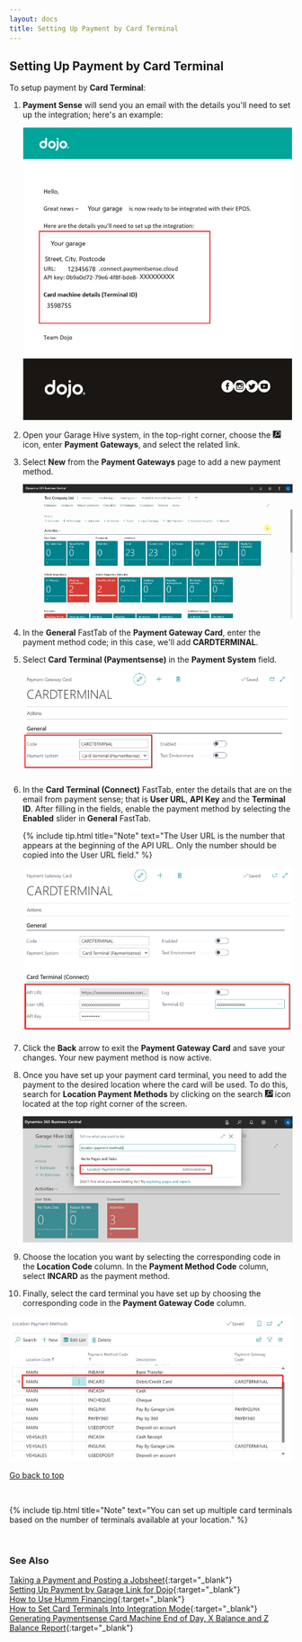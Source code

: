 ```yaml
---
layout: docs
title: Setting Up Payment by Card Terminal
---
```


<a name="top"></a>

## Setting Up Payment by Card Terminal
To setup payment by **Card Terminal**:
1. **Payment Sense** will send you an email with the details you'll need to set up the integration; here's an example:

   ![](media/garagehive-card-terminal1.png)

2. Open your Garage Hive system, in the top-right corner, choose the ![](media/search_icon.png) icon, enter **Payment Gateways**, and select the related link.
3. Select **New** from the **Payment Gateways** page to add a new payment method.

   ![](media/garagehive-card-terminal2.gif)

4. In the **General** FastTab of the **Payment Gateway Card**, enter the payment method code; in this case, we'll add **CARDTERMINAL**.
5. Select **Card Terminal (Paymentsense)** in the **Payment System** field.

   ![](media/garagehive-card-terminal3.png)

6. In the **Card Terminal (Connect)** FastTab, enter the details that are on the email from payment sense; that is **User URL**, **API Key** and the **Terminal ID**. After filling in the fields, enable the payment method by selecting the **Enabled** slider in **General** FastTab.

   {% include tip.html title="Note" text="The User URL is the number that appears at the beginning of the API URL. Only the number should be copied into the User URL field." %}

   ![](media/garagehive-card-terminal4.png)

7. Click the **Back** arrow to exit the **Payment Gateway Card** and save your changes. Your new payment method is now active.
8. Once you have set up your payment card terminal, you need to add the payment to the desired location where the card will be used. To do this, search for **Location Payment Methods** by clicking on the search ![](media/search_icon.png) icon located at the top right corner of the screen.

   ![](media/garagehive-card-terminal5.png)

9. Choose the location you want by selecting the corresponding code in the **Location Code** column. In the **Payment Method Code** column, select **INCARD** as the payment method. 
10. Finally, select the card terminal you have set up by choosing the corresponding code in the **Payment Gateway Code** column.

   ![](media/garagehive-card-terminal6.png)


[Go back to top](#top)

<br>

{% include tip.html title="Note" text="You can set up multiple card terminals based on the number of terminals available at your location." %}

<br>

### See Also

[Taking a Payment and Posting a Jobsheet](garagehive-jobsheet-taking-payment.html){:target="_blank"} \
[Setting Up Payment by Garage Link for Dojo](garagehive-payment-gateways.html){:target="_blank"} \
[How to Use Humm Financing](garagehive-humm-financing.html){:target="_blank"} \
[How to Set Card Terminals Into Integration Mode](garagehive-setting-card-terminals-into-integration-mode.html){:target="_blank"} \
[Generating Paymentsense Card Machine End of Day, X Balance and Z Balance Report](garagehive-paymentsense-card-machine-x-and-z-report.html){:target="_blank"}
 
